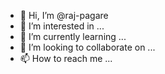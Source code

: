 - 👋 Hi, I’m @raj-pagare
- 👀 I’m interested in ...
- 🌱 I’m currently learning ...
- 💞️ I’m looking to collaborate on ...
- 📫 How to reach me ...

<!---
raj-pagare/raj-pagare is a ✨ special ✨ repository because its `README.md` (this file) appears on your GitHub profile.
You can click the Preview link to take a look at your changes.
--->
